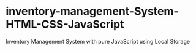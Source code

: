 # inventory-management-System-HTML-CSS-JavaScript
 Inventory Management System with pure JavaScript using Local Storage 
